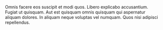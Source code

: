 Omnis facere eos suscipit et modi quos. Libero explicabo accusantium. Fugiat ut quisquam. Aut est quisquam omnis quisquam qui aspernatur aliquam dolores. In aliquam neque voluptas vel numquam. Quos nisi adipisci repellendus.
